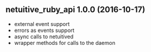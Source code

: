 netuitive_ruby_api 1.0.0 (2016-10-17)
-------------------------
* external event support
* errors as events support
* async calls to netuitived
* wrapper methods for calls to the daemon
